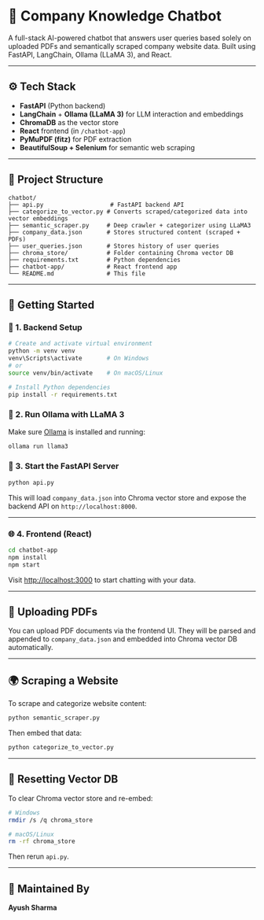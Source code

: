 # 🧠 Company Knowledge Chatbot

A full-stack AI-powered chatbot that answers user queries based solely on uploaded PDFs and semantically scraped company website data. Built using FastAPI, LangChain, Ollama (LLaMA 3), and React.

---

## ⚙️ Tech Stack

- **FastAPI** (Python backend)
- **LangChain** + **Ollama (LLaMA 3)** for LLM interaction and embeddings
- **ChromaDB** as the vector store
- **React** frontend (in `/chatbot-app`)
- **PyMuPDF (fitz)** for PDF extraction
- **BeautifulSoup + Selenium** for semantic web scraping

---

## 📁 Project Structure

```
chatbot/
├── api.py                   # FastAPI backend API
├── categorize_to_vector.py # Converts scraped/categorized data into vector embeddings
├── semantic_scraper.py     # Deep crawler + categorizer using LLaMA3
├── company_data.json       # Stores structured content (scraped + PDFs)
├── user_queries.json       # Stores history of user queries
├── chroma_store/           # Folder containing Chroma vector DB
├── requirements.txt        # Python dependencies
├── chatbot-app/            # React frontend app
└── README.md               # This file
```

---

## 🚀 Getting Started

### 🔧 1. Backend Setup

```bash
# Create and activate virtual environment
python -m venv venv
venv\Scripts\activate       # On Windows
# or
source venv/bin/activate    # On macOS/Linux

# Install Python dependencies
pip install -r requirements.txt
```

### 🦙 2. Run Ollama with LLaMA 3

Make sure [Ollama](https://ollama.com/download) is installed and running:

```bash
ollama run llama3
```

### 🧠 3. Start the FastAPI Server

```bash
python api.py
```

This will load `company_data.json` into Chroma vector store and expose the backend API on `http://localhost:8000`.

---

### 🌐 4. Frontend (React)

```bash
cd chatbot-app
npm install
npm start
```

Visit [http://localhost:3000](http://localhost:3000) to start chatting with your data.

---

## 📄 Uploading PDFs

You can upload PDF documents via the frontend UI. They will be parsed and appended to `company_data.json` and embedded into Chroma vector DB automatically.

---

## 🌍 Scraping a Website

To scrape and categorize website content:

```bash
python semantic_scraper.py
```

Then embed that data:

```bash
python categorize_to_vector.py
```

---

## 🔁 Resetting Vector DB

To clear Chroma vector store and re-embed:

```bash
# Windows
rmdir /s /q chroma_store

# macOS/Linux
rm -rf chroma_store
```

Then rerun `api.py`.

---

## 📌 Maintained By

**Ayush Sharma**
